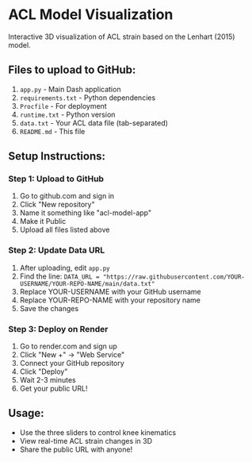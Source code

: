 # ACL Model Visualization

Interactive 3D visualization of ACL strain based on the Lenhart (2015) model.

## Files to upload to GitHub:

1. `app.py` - Main Dash application
2. `requirements.txt` - Python dependencies  
3. `Procfile` - For deployment
4. `runtime.txt` - Python version
5. `data.txt` - Your ACL data file (tab-separated)
6. `README.md` - This file

## Setup Instructions:

### Step 1: Upload to GitHub
1. Go to github.com and sign in
2. Click "New repository" 
3. Name it something like "acl-model-app"
4. Make it Public
5. Upload all files listed above

### Step 2: Update Data URL
1. After uploading, edit `app.py`
2. Find the line: `DATA_URL = "https://raw.githubusercontent.com/YOUR-USERNAME/YOUR-REPO-NAME/main/data.txt"`
3. Replace YOUR-USERNAME with your GitHub username
4. Replace YOUR-REPO-NAME with your repository name
5. Save the changes

### Step 3: Deploy on Render
1. Go to render.com and sign up
2. Click "New +" → "Web Service"
3. Connect your GitHub repository
4. Click "Deploy"
5. Wait 2-3 minutes
6. Get your public URL!

## Usage:
- Use the three sliders to control knee kinematics
- View real-time ACL strain changes in 3D
- Share the public URL with anyone!
